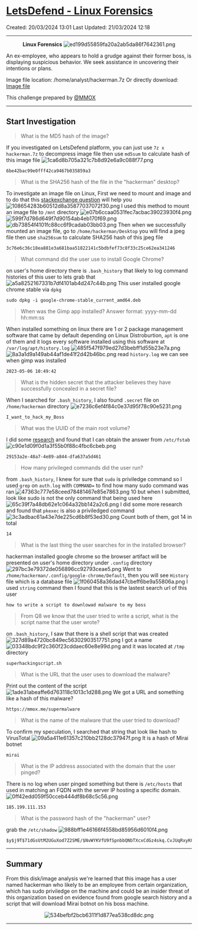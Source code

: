 # [LetsDefend - Linux Forensics](https://app.letsdefend.io/challenge/linux-forensics)
Created: 20/03/2024 13:01
Last Updated: 21/03/2024 12:18
* * *
<div align=center>

**Linux Forensics**
![ed199d55859fa20a2ab5da86f7642361.png](../../_resources/ed199d55859fa20a2ab5da86f7642361.png)
</div>
An ex-employee, who appears to hold a grudge against their former boss, is displaying suspicious behavior. We seek assistance in uncovering their intentions or plans.

Image file location: /home/analyst/hackerman.7z
Or directly download: [Image file](https://letsdefend-images.s3.us-east-2.amazonaws.com/Challenge/Linux-Forensics/hackerman.7z)

This challenge prepared by [@MMOX](https://www.linkedin.com/in/0xMM0X)
* * *
## Start Investigation
>What is the MD5 hash of the image?

If you investigated on LetsDefend platform, you can just use `7z x hackerman.7z` to decompress image file then use `md5sum` to calculate hash of this image file
![1ca6d8b705a321c7b8d92e6a9c088f77.png](../../_resources/1ca6d8b705a321c7b8d92e6a9c088f77.png)
```
6be42bac99e0fff42ca9467b035859a3
```

>What is the SHA256 hash of the file in the "hackerman" desktop?

To investigate an image file on Linux, First we need to mount and image and to do that this [stackexchange question](https://unix.stackexchange.com/questions/82314/how-to-find-the-type-of-an-img-file-and-mount-it) will help you
![108654283b60512d8a35877037072f30.png](../../_resources/108654283b60512d8a35877037072f30.png)
I used this method to mount an image file to `/mnt` directory
![e07b6ccaa0531fec7acbac39023930f4.png](../../_resources/e07b6ccaa0531fec7acbac39023930f4.png)
![599f7d786d649f7d90154ab4eb170f69.png](../../_resources/599f7d786d649f7d90154ab4eb170f69.png)
![db73854f4101fc88cc6f9cadab03bb03.png](../../_resources/db73854f4101fc88cc6f9cadab03bb03.png)
Then when we successfully mounted an image file, go to `/home/hackerman/Desktop` you will find a jpeg file then use `sha256sum` to calculate SHA256 hash of this jpeg file

```
3c76e6c36c18ea881e3a681baa51822141c5bdbfef73c8f33c25ce62ea341246
```

>What command did the user use to install Google Chrome?

on user's home directory there is `.bash_history` that likely to log command histories of this user to lets grab that 
![a5a8252167331b7df4101ab4d247c44b.png](../../_resources/a5a8252167331b7df4101ab4d247c44b.png)
This user installed google chrome stable via `dpkg`
```
sudo dpkg -i google-chrome-stable_current_amd64.deb
```

>When was the Gimp app installed? Answer format: yyyy-mm-dd hh:mm:ss

When installed something on linux there are 1 or 2 package management software that came by default depending on Linux Distroburtion, `apt` is one of them and it logs every software installed using this software at `/var/log/apt/history.log`
![485f547f979ed27d3bebff1d55b23e7a.png](../../_resources/485f547f979ed27d3bebff1d55b23e7a.png)
![8a3a1d9a149ab44af1de41f2d42b46bc.png](../../_resources/8a3a1d9a149ab44af1de41f2d42b46bc.png)
read `history.log` we can see when gimp was installed
```
2023-05-06 10:49:42
```

>What is the hidden secret that the attacker believes they have successfully concealed in a secret file?

When I searched for `.bash_history`, I also found `.secret` file on `/home/hackerman` directory
![e7236c6ef4f84c0e37d95f78c90e5231.png](../../_resources/e7236c6ef4f84c0e37d95f78c90e5231.png)
```
I_want_to_hack_my_Boss
```

>What was the UUID of the main root volume?

I did some [research](https://unix.stackexchange.com/questions/658/linux-how-can-i-view-all-uuids-for-all-available-disks-on-my-system) and found that I can obtain the answer from `/etc/fstab`
![c90e1d09f0d1a3f55b0f88c4fbc6cbeb.png](../../_resources/c90e1d09f0d1a3f55b0f88c4fbc6cbeb.png)
```
29153a2e-48a7-4e89-a844-dfa637a5d461
```

>How many privileged commands did the user run?

from `.bash_history`, I knew for sure that `sudo` is priviledge command so I used `grep` on `auth.log` with `COMMAND=` to find how many sudo command was ran
![47363c777e58ceed78481467e85e7863.png](../../_resources/47363c777e58ceed78481467e85e7863.png)
10 but when I submitted, look like sudo is not the only command that being used here
![65c39f7a48db62e1c064a32bb142a2c6.png](../../_resources/65c39f7a48db62e1c064a32bb142a2c6.png)
I did some more research and found that `pkexec` is also a priviledged command
![3c3adbac61a43e7de225cd6b8f53ed30.png](../../_resources/3c3adbac61a43e7de225cd6b8f53ed30.png)
Count both of them, got 14 in total
```
14
```

>What is the last thing the user searches for in the installed browser?

hackerman installed google chrome so the browser artifact will be presented on user's home directory under `.config` directory
![297bc3e79372de056896cc92793ceae5.png](../../_resources/297bc3e79372de056896cc92793ceae5.png)
Went to `/home/hackerman/.config/google-chrome/Default`, then you will see `History` file which is a database file
![1f060458a36dad47cbeff6be9a55806a.png](../../_resources/1f060458a36dad47cbeff6be9a55806a.png)
I used `string` command then I found that this is the lastest search url of this user
```
how to write a script to downlowad malware to my boss
```

>From Q8 we know that the user tried to write a script, what is the script name that the user wrote?

on `.bash_history`, I saw that there is a shell script that was created
![327d89a4720bc849ec56302903517751.png](../../_resources/327d89a4720bc849ec56302903517751.png)
I got a name
![03348bdc9f2c360f23cddaec60e8e99d.png](../../_resources/03348bdc9f2c360f23cddaec60e8e99d.png)
and it was located at `/tmp` directory
```
superhackingscript.sh
```

>What is the URL that the user uses to download the malware?

Print out the content of the script
![1ade31abeaffe6d763118c1013c1d288.png](../../_resources/1ade31abeaffe6d763118c1013c1d288.png)
We got a URL and something like a hash of this malware?
```
https://mmox.me/supermalware
```

>What is the name of the malware that the user tried to download?

To confirm my speculation, I searched that string that look like hash to VirusTotal
![09a5a411e61357c210bb2128dc37947f.png](../../_resources/09a5a411e61357c210bb2128dc37947f.png)
It is a hash of Mirai botnet
```
mirai
```

>What is the IP address associated with the domain that the user pinged?

There is no log when user pinged something but there is `/etc/hosts` that used in matching an FQDN with the server IP hosting a specific domain.
![0ff42edd059f50cceb444df8b68c5c56.png](../../_resources/0ff42edd059f50cceb444df8b68c5c56.png)
```
185.199.111.153
```

>What is the password hash of the "hackerman" user?

grab the `/etc/shadow`
![988bff1e46166f4558bd85956d6010f4.png](../../_resources/988bff1e46166f4558bd85956d6010f4.png)
```
$y$j9T$71dGsUtM2UGuXod7Z2SME/$NvWYKVfU9fSpnbbQNbTXcxCdGz4skq.CvJUqRxyKGx6
```

* * *
## Summary

From this disk/image analysis we're learned that this image has a user named hackerman who likely to be an employee from certain organization, which has sudo priviledge on the machine and could be an insider threat of this organization based on evidence found from google search history and a script that will download Mirai botnot on his boss machine.
<div align=center>

![534befbf2bcb6311f1d877ea538cd8dc.png](../../_resources/534befbf2bcb6311f1d877ea538cd8dc.png)
</div>

* * *
